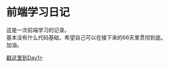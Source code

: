 # 前端学习日记

 这是一次前端学习的记录。<br>
 基本没有什么代码基础，希望自己可以在接下来的66天里贯彻到底。<br>
 加油。<br>
 
[戳这里到Day1>](https://shoegazesme.github.io/Learning/Day1/Day1.html)
